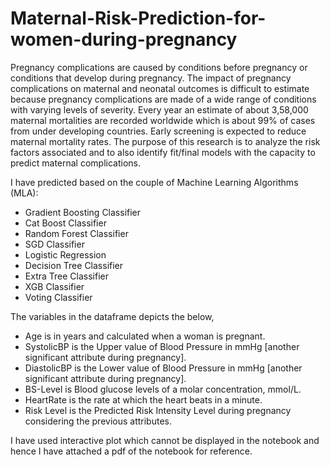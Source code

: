 # Maternal-Risk-Prediction-for-women-during-pregnancy

Pregnancy complications are caused by conditions before pregnancy or conditions that develop during pregnancy. The impact of pregnancy complications on maternal and neonatal outcomes is difficult to estimate because pregnancy complications are made of a wide range of conditions with varying levels of severity. Every year an estimate of about 3,58,000 maternal mortalities are recorded worldwide which is about 99% of cases from under developing countries. Early screening is expected to reduce maternal mortality rates. The purpose of this research is to analyze the risk factors associated and to also identify fit/final models with the capacity to predict maternal complications.

I have predicted based on the couple of Machine Learning Algorithms (MLA):

- Gradient Boosting Classifier
- Cat Boost Classifier
- Random Forest Classifier
- SGD Classifier
- Logistic Regression
- Decision Tree Classifier
- Extra Tree Classifier
- XGB Classifier
- Voting Classifier

The variables in the dataframe depicts the below,

- Age is in years and calculated when a woman is pregnant.
- SystolicBP is the Upper value of Blood Pressure in mmHg [another significant attribute during pregnancy].
- DiastolicBP is the Lower value of Blood Pressure in mmHg [another significant attribute during pregnancy].
- BS-Level is Blood glucose levels of a molar concentration, mmol/L.
- HeartRate is the rate at which the heart beats in a minute.
- Risk Level is the Predicted Risk Intensity Level during pregnancy considering the previous attributes.

I have used interactive plot which cannot be displayed in the notebook and hence I have attached a pdf of the notebook for reference.
